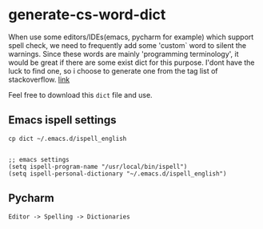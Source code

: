 # generate-cs-word-dict

When use some editors/IDEs(emacs, pycharm for example) which support spell check, we need to frequently 
add some 'custom` word to silent the warnings. Since these words are mainly 'programming terminology', it 
would be great if there are some exist dict for this purpose. I'dont have the luck to find one, so i choose 
to generate one from the tag list of stackoverflow. [link](http://stackoverflow.com/tags?page=1&tab=popular)


Feel free to download this `dict` file and use.


## Emacs ispell settings

```
cp dict ~/.emacs.d/ispell_english


;; emacs settings
(setq ispell-program-name "/usr/local/bin/ispell")
(setq ispell-personal-dictionary "~/.emacs.d/ispell_english")
```

## Pycharm

`Editor -> Spelling -> Dictionaries`



